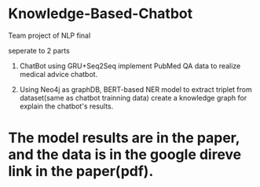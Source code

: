 # Knowledge-Based-Chatbot
Team project of NLP final

seperate to 2 parts

1. ChatBot using GRU+Seq2Seq implement PubMed QA data to realize medical advice chatbot.  

2. Using Neo4j as graphDB, BERT-based NER model to extract triplet from dataset(same as chatbot trainning data) create a knowledge graph for explain the chatbot's results.  

# The model results are in the paper, and the data is in the google direve link in the paper(pdf).
